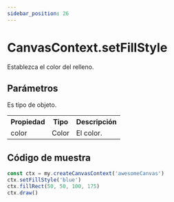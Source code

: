 ```yaml
---
sidebar_position: 26
---
```


# CanvasContext.setFillStyle

Establezca el color del relleno.

## Parámetros

Es tipo de objeto.

<table>
    <tr>
        <th>Propiedad</th>
        <th>Tipo</th>
        <th>Descripción</th>
    </tr>
    <tr>
        <td>color</td>
        <td>Color</td>
        <td>El color.</td>
     </tr>
</table>


## Código de muestra

```js
const ctx = my.createCanvasContext('awesomeCanvas')
ctx.setFillStyle('blue')
ctx.fillRect(50, 50, 100, 175)
ctx.draw()
```

